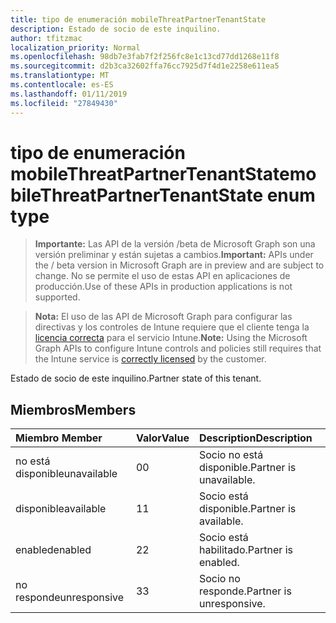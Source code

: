 ```yaml
---
title: tipo de enumeración mobileThreatPartnerTenantState
description: Estado de socio de este inquilino.
author: tfitzmac
localization_priority: Normal
ms.openlocfilehash: 98db7e3fab7f2f256fc8e1c13cd77dd1268e11f8
ms.sourcegitcommit: d2b3ca32602ffa76cc7925d7f4d1e2258e611ea5
ms.translationtype: MT
ms.contentlocale: es-ES
ms.lasthandoff: 01/11/2019
ms.locfileid: "27849430"
---
```

# <a name="mobilethreatpartnertenantstate-enum-type"></a><span data-ttu-id="0d49c-103">tipo de enumeración mobileThreatPartnerTenantState</span><span class="sxs-lookup"><span data-stu-id="0d49c-103">mobileThreatPartnerTenantState enum type</span></span>

> <span data-ttu-id="0d49c-104">**Importante:** Las API de la versión /beta de Microsoft Graph son una versión preliminar y están sujetas a cambios.</span><span class="sxs-lookup"><span data-stu-id="0d49c-104">**Important:** APIs under the / beta version in Microsoft Graph are in preview and are subject to change.</span></span> <span data-ttu-id="0d49c-105">No se permite el uso de estas API en aplicaciones de producción.</span><span class="sxs-lookup"><span data-stu-id="0d49c-105">Use of these APIs in production applications is not supported.</span></span>

> <span data-ttu-id="0d49c-106">**Nota:** El uso de las API de Microsoft Graph para configurar las directivas y los controles de Intune requiere que el cliente tenga la [licencia correcta](https://go.microsoft.com/fwlink/?linkid=839381) para el servicio Intune.</span><span class="sxs-lookup"><span data-stu-id="0d49c-106">**Note:** Using the Microsoft Graph APIs to configure Intune controls and policies still requires that the Intune service is [correctly licensed](https://go.microsoft.com/fwlink/?linkid=839381) by the customer.</span></span>

<span data-ttu-id="0d49c-107">Estado de socio de este inquilino.</span><span class="sxs-lookup"><span data-stu-id="0d49c-107">Partner state of this tenant.</span></span>
## <a name="members"></a><span data-ttu-id="0d49c-108">Miembros</span><span class="sxs-lookup"><span data-stu-id="0d49c-108">Members</span></span>
|<span data-ttu-id="0d49c-109">Miembro	</span><span class="sxs-lookup"><span data-stu-id="0d49c-109">Member</span></span>|<span data-ttu-id="0d49c-110">Valor</span><span class="sxs-lookup"><span data-stu-id="0d49c-110">Value</span></span>|<span data-ttu-id="0d49c-111">Description</span><span class="sxs-lookup"><span data-stu-id="0d49c-111">Description</span></span>|
|:---|:---|:---|
|<span data-ttu-id="0d49c-112">no está disponible</span><span class="sxs-lookup"><span data-stu-id="0d49c-112">unavailable</span></span>|<span data-ttu-id="0d49c-113">0</span><span class="sxs-lookup"><span data-stu-id="0d49c-113">0</span></span>|<span data-ttu-id="0d49c-114">Socio no está disponible.</span><span class="sxs-lookup"><span data-stu-id="0d49c-114">Partner is unavailable.</span></span>|
|<span data-ttu-id="0d49c-115">disponible</span><span class="sxs-lookup"><span data-stu-id="0d49c-115">available</span></span>|<span data-ttu-id="0d49c-116">1</span><span class="sxs-lookup"><span data-stu-id="0d49c-116">1</span></span>|<span data-ttu-id="0d49c-117">Socio está disponible.</span><span class="sxs-lookup"><span data-stu-id="0d49c-117">Partner is available.</span></span>|
|<span data-ttu-id="0d49c-118">enabled</span><span class="sxs-lookup"><span data-stu-id="0d49c-118">enabled</span></span>|<span data-ttu-id="0d49c-119">2</span><span class="sxs-lookup"><span data-stu-id="0d49c-119">2</span></span>|<span data-ttu-id="0d49c-120">Socio está habilitado.</span><span class="sxs-lookup"><span data-stu-id="0d49c-120">Partner is enabled.</span></span>|
|<span data-ttu-id="0d49c-121">no responde</span><span class="sxs-lookup"><span data-stu-id="0d49c-121">unresponsive</span></span>|<span data-ttu-id="0d49c-122">3</span><span class="sxs-lookup"><span data-stu-id="0d49c-122">3</span></span>|<span data-ttu-id="0d49c-123">Socio no responde.</span><span class="sxs-lookup"><span data-stu-id="0d49c-123">Partner is unresponsive.</span></span>|





